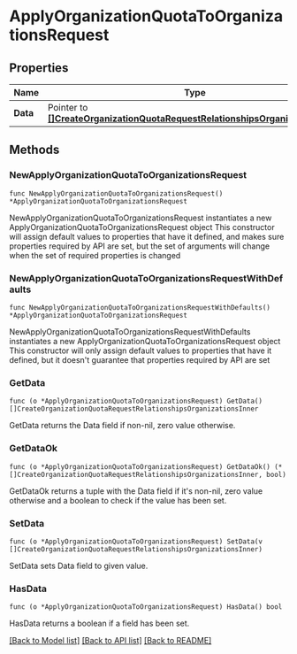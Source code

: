 # ApplyOrganizationQuotaToOrganizationsRequest

## Properties

Name | Type | Description | Notes
------------ | ------------- | ------------- | -------------
**Data** | Pointer to [**[]CreateOrganizationQuotaRequestRelationshipsOrganizationsInner**](CreateOrganizationQuotaRequestRelationshipsOrganizationsInner.md) |  | [optional] 

## Methods

### NewApplyOrganizationQuotaToOrganizationsRequest

`func NewApplyOrganizationQuotaToOrganizationsRequest() *ApplyOrganizationQuotaToOrganizationsRequest`

NewApplyOrganizationQuotaToOrganizationsRequest instantiates a new ApplyOrganizationQuotaToOrganizationsRequest object
This constructor will assign default values to properties that have it defined,
and makes sure properties required by API are set, but the set of arguments
will change when the set of required properties is changed

### NewApplyOrganizationQuotaToOrganizationsRequestWithDefaults

`func NewApplyOrganizationQuotaToOrganizationsRequestWithDefaults() *ApplyOrganizationQuotaToOrganizationsRequest`

NewApplyOrganizationQuotaToOrganizationsRequestWithDefaults instantiates a new ApplyOrganizationQuotaToOrganizationsRequest object
This constructor will only assign default values to properties that have it defined,
but it doesn't guarantee that properties required by API are set

### GetData

`func (o *ApplyOrganizationQuotaToOrganizationsRequest) GetData() []CreateOrganizationQuotaRequestRelationshipsOrganizationsInner`

GetData returns the Data field if non-nil, zero value otherwise.

### GetDataOk

`func (o *ApplyOrganizationQuotaToOrganizationsRequest) GetDataOk() (*[]CreateOrganizationQuotaRequestRelationshipsOrganizationsInner, bool)`

GetDataOk returns a tuple with the Data field if it's non-nil, zero value otherwise
and a boolean to check if the value has been set.

### SetData

`func (o *ApplyOrganizationQuotaToOrganizationsRequest) SetData(v []CreateOrganizationQuotaRequestRelationshipsOrganizationsInner)`

SetData sets Data field to given value.

### HasData

`func (o *ApplyOrganizationQuotaToOrganizationsRequest) HasData() bool`

HasData returns a boolean if a field has been set.


[[Back to Model list]](../README.md#documentation-for-models) [[Back to API list]](../README.md#documentation-for-api-endpoints) [[Back to README]](../README.md)


